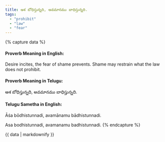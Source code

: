```yaml
---
title: ఆశ బోధిస్తున్నది, అవమానము బాధిస్తున్నది.
tags:
  - "prohibit"
  - "law"
  - "fear"
---
```


{% capture data %}
#### Proverb Meaning in English:
Desire incites, the fear of shame prevents.
Shame may restrain what the law does not prohibit.

#### Proverb Meaning in Telugu:
ఆశ బోధిస్తున్నది, అవమానము బాధిస్తున్నది.

#### Telugu Sametha in English:
Āśa bōdhistunnadi, avamānamu bādhistunnadi.

Asa bodhistunnadi, avamanamu badhistunnadi.
{% endcapture %}

{{ data | markdownify }}

